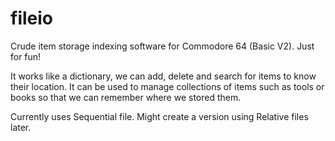 # fileio
Crude item storage indexing software for Commodore 64 (Basic V2).
Just for fun!

It works like a dictionary, we can add, delete and search for items to know their location. It can be used to manage collections of items such as tools or books so that we can remember where we stored them.

Currently uses Sequential file. Might create a version using Relative files later.
